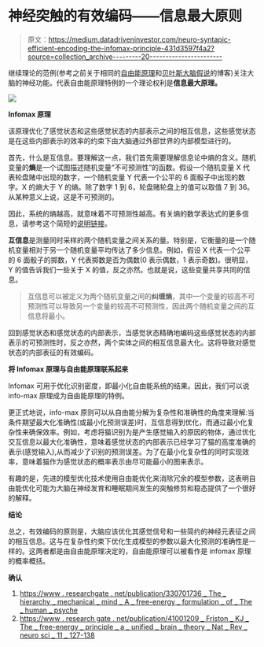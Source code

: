 # 神经突触的有效编码——信息最大原则

> 原文：<https://medium.datadriveninvestor.com/neuro-syntapic-efficient-encoding-the-infomax-principle-431d3597f4a2?source=collection_archive---------20----------------------->

继续理论的范例(参考之前关于相同的[自由能原理](https://amit02093.medium.com/mathematical-modelling-of-consciousness-free-energy-principle-b3cbb90f8541)和[贝叶斯大脑假说](https://amit02093.medium.com/bayesian-brain-hypothesis-3554540132d0)的博客)关注大脑的神经功能。代表自由能原理特例的一个理论权利是**信息最大原理。**

![](img/3c1b415ccd5c64be08d61a96a256cd9b.png)

**Infomax 原理**

该原理优化了感觉状态和这些感觉状态的内部表示之间的相互信息，这些感觉状态是在这些内部表示的效率的约束下由大脑通过外部世界的内部模型进行的。

首先，什么是互信息。要理解这一点，我们首先需要理解信息论中熵的含义。随机变量的**熵**是一个试图描述随机变量“不可预测性”的函数。假设一个随机变量 X 代表轮盘赌中出现的数字，一个随机变量 Y 代表一个公平的 6 面骰子中出现的数字。X 的熵大于 Y 的熵。除了数字 1 到 6，轮盘赌轮盘上的值可以取值 7 到 36。从某种意义上说，这是不可预测的。

因此，系统的熵越高，就意味着不可预测性越高。有关熵的数学表达式的更多信息，请参考这个简短的[说明链接](https://people.cs.umass.edu/~elm/Teaching/Docs/mutInf.pdf)。

**互信息**是测量同时采样的两个随机变量之间关系的量。特别是，它衡量的是一个随机变量相对于另一个随机变量平均传达了多少信息。例如，假设 X 代表一个公平的 6 面骰子的掷数，Y 代表掷数是否为偶数(0 表示偶数，1 表示奇数)。很明显，Y 的值告诉我们一些关于 X 的值，反之亦然。也就是说，这些变量共享共同的信息。

> 互信息可以被定义为两个随机变量之间的**纠缠熵**，其中一个变量的较高不可预测性可以导致另一个变量的较高不可预测性，因此两个随机变量之间的互信息将最小。

回到感觉状态和感觉状态的内部表示，当感觉状态精确地编码这些感觉状态的内部表示的可预测性时，反之亦然，两个实体之间的相互信息最大化。这将导致对感觉状态的内部表征的有效编码。

**将 Infomax 原理与自由能原理联系起来**

Infomax 可用于优化识别密度，即最小化自由能系统的结果。因此，我们可以说 info-max 原理成为自由能原理的特例。

更正式地说，info-max 原则可以从自由能分解为复杂性和准确性的角度来理解:当条件期望最大化准确性(或最小化预测误差)时，互信息得到优化，而通过最小化复杂性来确保效率。例如，考虑将猫识别为是产生感觉输入的原因的物体，通过优化交互信息以最大化准确性，意味着感觉状态的内部表示已经学习了猫的高度准确的表示(感觉输入),从而减少了识别的预测误差。为了在最小化复杂性的同时实现效率，意味着猫作为感觉状态的概率表示由尽可能最小的图来表示。

有趣的是，先进的模型优化技术使用自由能优化来消除冗余的模型参数，这表明自由能优化可能为大脑在神经发育和睡眠期间发生的突触修剪和稳态提供了一个很好的解释。

**结论**

总之，有效编码的原则是，大脑应该优化其感觉信号和一些简约的神经元表征之间的相互信息。这与在复杂性约束下优化生成模型的参数以最大化预测的准确性是一样的。这两者都是由自由能原理决定的，自由能原理可以被看作是 infomax 原理的概率概括。

**确认**

1.  [https://www . researchgate . net/publication/330701736 _ The _ hierarchy _ mechanical _ mind _ A _ free-energy _ formulation _ of _ The _ human _ psyche](https://www.researchgate.net/publication/330701736_The_hierarchically_mechanistic_mind_A_free-energy_formulation_of_the_human_psyche)
2.  [https://www . research gate . net/publication/41001209 _ Friston _ KJ _ The _ free-energy _ principle _ a _ unified _ brain _ theory _ Nat _ Rev _ neuro sci _ 11 _ 127-138](https://www.researchgate.net/publication/41001209_Friston_KJ_The_free-energy_principle_a_unified_brain_theory_Nat_Rev_Neurosci_11_127-138)